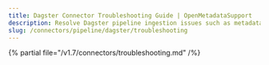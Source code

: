 ```yaml
---
title: Dagster Connector Troubleshooting Guide | OpenMetadataSupport
description: Resolve Dagster pipeline ingestion issues such as metadata gaps, API rate-limits, or project config errors.
slug: /connectors/pipeline/dagster/troubleshooting
---
```


{% partial file="/v1.7/connectors/troubleshooting.md" /%}
